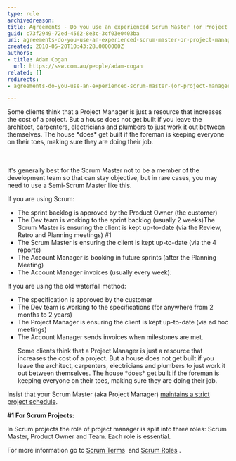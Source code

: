 ```yaml
---
type: rule
archivedreason: 
title: Agreements - Do you use an experienced Scrum Master (or Project Manager)?
guid: c73f2949-72ed-4562-8e3c-3cf03e0403ba
uri: agreements-do-you-use-an-experienced-scrum-master-or-project-manager
created: 2010-05-20T10:43:28.0000000Z
authors:
- title: Adam Cogan
  url: https://ssw.com.au/people/adam-cogan
related: []
redirects:
- agreements-do-you-use-an-experienced-scrum-master-(or-project-manager)

---
```



<p>Some clients think that a Project Manager is just a resource that increases the cost of a project. But a house does not get built if you leave the architect, carpenters, electricians and plumbers to just work it out between themselves. The house *does* get built if the foreman is keeping everyone on their toes, making sure they are doing their job.&#160;&#160;</p>
<br><excerpt class='endintro'></excerpt><br>
<div>It's generally best for the Scrum Master not to be a member of the development team so that can stay objective, but in rare cases, you may need to use a Semi-Scrum Master like this.</div>
<p>If you are using Scrum&#58;</p>
<ul><li>The sprint backlog is approved by the Product Owner (the customer)</li>
<li>The Dev team is working to the sprint backlog (usually 2 weeks)The Scrum Master is ensuring the client is kept up-to-date (via the Review, Retro and Planning meetings) #1</li>
<li>The Scrum Master is ensuring the client is kept up-to-date (via the 4 reports) </li>
<li>The Account Manager is booking in future sprints (after the Planning Meeting)</li>
<li>The Account Manager invoices (usually every week).</li></ul>
<p>If you are using the old waterfall method&#58;</p>
<ul><li>The specification is approved by the customer</li>
<li>The Dev team is working to the specifications (for anywhere from 2 months to 2 years)</li>
<li>The Project Manager is ensuring the client is kept up-to-date (via ad hoc meetings)</li>
<li>The Account Manager sends invoices when milestones are met.<br></li></ul>
<ul>Some clients think that a Project Manager is just a resource that increases the cost of a project. But a house does not get built if you leave the architect, carpenters, electricians and plumbers to just work it out between themselves. The house *does* get built if the foreman is keeping everyone on their toes, making sure they are doing their job. </ul>
<p>Insist that your Scrum Master (aka Project Manager)&#160;<a href="/Management/RulesToBetterScrumUsingTFS/Pages/MaintainStrictProjectSchedule.aspx">maintains a strict project schedule</a>. </p>
<div class="scrum-GreyBox">
<p><strong>#1 For Scrum Projects&#58;</strong></p>
<p>In Scrum projects the role of project manager is split into three roles&#58; Scrum Master, Product Owner and Team. Each role is essential. </p>
</div>
<p>For more information go to <a href="http&#58;//www.scrumalliance.org/articles/39-glossary-of-scrum-terms">Scrum Terms</a> <img title="You are now leaving SSW" src="http&#58;//www.ssw.com.au/ssw/images/external.gif" alt="" /> and <a href="http&#58;//www.scrumalliance.org/pages/scrum_roles">Scrum Roles</a> <img title="You are now leaving SSW" src="http&#58;//www.ssw.com.au/ssw/images/external.gif" alt="" />.</p>




